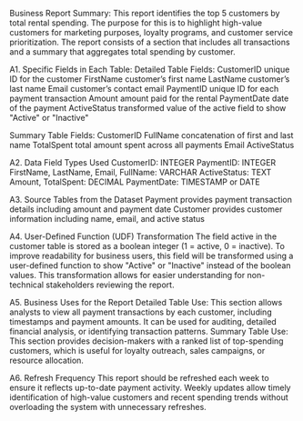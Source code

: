 Business Report Summary:
  This report identifies the top 5 customers by total rental spending. The purpose for this is to highlight high-value customers for marketing purposes, loyalty programs, and customer service prioritization.
  The report consists of a section that includes all transactions and a summary that aggregates total spending by customer.


A1. Specific Fields in Each Table:
  Detailed Table Fields:
    CustomerID      unique ID for the customer
    FirstName       customer’s first name
    LastName        customer’s last name
    Email           customer’s contact email
    PaymentID       unique ID for each payment transaction
    Amount          amount paid for the rental
    PaymentDate     date of the payment
    ActiveStatus    transformed value of the active field to show "Active" or "Inactive"
  
  Summary Table Fields:
    CustomerID
    FullName        concatenation of first and last name
    TotalSpent      total amount spent across all payments
    Email
    ActiveStatus


A2. Data Field Types Used
    CustomerID:    INTEGER
    PaymentID:     INTEGER
    FirstName, LastName, Email, FullName:    VARCHAR
    ActiveStatus:          TEXT
    Amount, TotalSpent:    DECIMAL
    PaymentDate:           TIMESTAMP or DATE


A3. Source Tables from the Dataset
    Payment     provides payment transaction details including amount and payment date
    Customer    provides customer information including name, email, and active status


A4. User-Defined Function (UDF) Transformation
  The field active in the customer table is stored as a boolean integer (1 = active, 0 = inactive).
  To improve readability for business users, this field will be transformed using a user-defined function to show "Active" or "Inactive" instead of the boolean values.
  This transformation allows for easier understanding for non-technical stakeholders reviewing the report.


A5. Business Uses for the Report
    Detailed Table Use:
        This section allows analysts to view all payment transactions by each customer, including timestamps and payment amounts.
        It can be used for auditing, detailed financial analysis, or identifying transaction patterns.
    Summary Table Use:
        This section provides decision-makers with a ranked list of top-spending customers, which is useful for loyalty outreach, sales campaigns, or resource allocation.


A6. Refresh Frequency
  This report should be refreshed each week to ensure it reflects up-to-date payment activity. 
  Weekly updates allow timely identification of high-value customers and recent spending trends without overloading the system with unnecessary refreshes.











    
